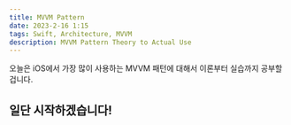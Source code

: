 ```yaml
---
title: MVVM Pattern
date: 2023-2-16 1:15
tags: Swift, Architecture, MVVM
description: MVVM Pattern Theory to Actual Use
---
```


오늘은 iOS에서 가장 많이 사용하는 MVVM 패턴에 대해서 이론부터 실습까지 공부할 겁니다.

일단 시작하겠습니다!
---
